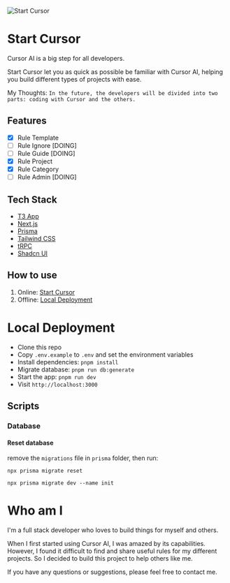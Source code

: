 ![Start Cursor](./public/start-cursor.png)

# Start Cursor

Cursor AI is a big step for all developers.

Start Cursor let you as quick as possible be familiar with Cursor AI, helping you build different types of projects with ease.

My Thoughts: `In the future, the developers will be divided into two parts: coding with Cursor and the others.`

## Features

- [x] Rule Template
- [ ] Rule Ignore [DOING]
- [ ] Rule Guide [DOING]
- [x] Rule Project
- [x] Rule Category
- [ ] Rule Admin [DOING]

## Tech Stack

- [T3 App](https://create.t3.gg/)
- [Next.js](https://nextjs.org)
- [Prisma](https://prisma.io)
- [Tailwind CSS](https://tailwindcss.com)
- [tRPC](https://trpc.io)
- [Shadcn UI](https://ui.shadcn.com)

## How to use

1. Online: [Start Cursor](https://startcursor.com)
2. Offline: [Local Deployment](#local-deployment)

# Local Deployment

- Clone this repo
- Copy `.env.example` to `.env` and set the environment variables
- Install dependencies: `pnpm install`
- Migrate database: `pnpm run db:generate`
- Start the app: `pnpm run dev`
- Visit `http://localhost:3000`

## Scripts

### Database

#### Reset database

remove the `migrations` file in `prisma` folder, then run:

```base
npx prisma migrate reset

npx prisma migrate dev --name init

```

# Who am I

I'm a full stack developer who loves to build things for myself and others.

When I first started using Cursor AI, I was amazed by its capabilities. However, I found it difficult to find and share useful rules for my different projects. So I decided to build this project to help others like me.

If you have any questions or suggestions, please feel free to contact me.
